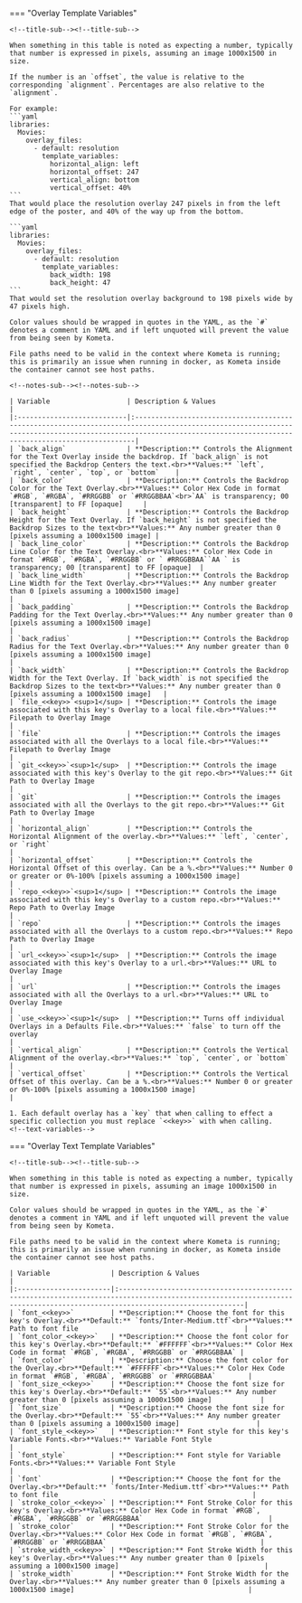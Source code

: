 === "Overlay Template Variables"

    <!--title-sub--><!--title-sub-->

    When something in this table is noted as expecting a number, typically that number is expressed in pixels, assuming an image 1000x1500 in size.

    If the number is an `offset`, the value is relative to the corresponding `alignment`. Percentages are also relative to the `alignment`.
    
    For example:
    ```yaml
    libraries:
      Movies:
        overlay_files:
          - default: resolution
            template_variables:
              horizontal_align: left
              horizontal_offset: 247
              vertical_align: bottom
              vertical_offset: 40%
    ```
    That would place the resolution overlay 247 pixels in from the left edge of the poster, and 40% of the way up from the bottom.
    
    ```yaml
    libraries:
      Movies:
        overlay_files:
          - default: resolution
            template_variables:
              back_width: 198
              back_height: 47
    ```
    That would set the resolution overlay background to 198 pixels wide by 47 pixels high.
    
    Color values should be wrapped in quotes in the YAML, as the `#` denotes a comment in YAML and if left unquoted will prevent the value from being seen by Kometa.
    
    File paths need to be valid in the context where Kometa is running; this is primarily an issue when running in docker, as Kometa inside the container cannot see host paths.
    
    <!--notes-sub--><!--notes-sub-->

    | Variable                   | Description & Values                                                                                                                                                                                              |
    |:---------------------------|:------------------------------------------------------------------------------------------------------------------------------------------------------------------------------------------------------------------|
    | `back_align`               | **Description:** Controls the Alignment for the Text Overlay inside the backdrop. If `back_align` is not specified the Backdrop Centers the text.<br>**Values:** `left`, `right`, `center`, `top`, or `bottom`    |
    | `back_color`               | **Description:** Controls the Backdrop Color for the Text Overlay.<br>**Values:** Color Hex Code in format `#RGB`, `#RGBA`, `#RRGGBB` or `#RRGGBBAA`<br>`AA` is transparency; 00 [transparent] to FF [opaque]     |
    | `back_height`              | **Description:** Controls the Backdrop Height for the Text Overlay. If `back_height` is not specified the Backdrop Sizes to the text<br>**Values:** Any number greater than 0 [pixels assuming a 1000x1500 image] |
    | `back_line_color`          | **Description:** Controls the Backdrop Line Color for the Text Overlay.<br>**Values:** Color Hex Code in format `#RGB`, `#RGBA`, `#RRGGBB` or ` #RRGGBBAA``AA ` is transparency; 00 [transparent] to FF [opaque]  |
    | `back_line_width`          | **Description:** Controls the Backdrop Line Width for the Text Overlay.<br>**Values:** Any number greater than 0 [pixels assuming a 1000x1500 image]                                                              |
    | `back_padding`             | **Description:** Controls the Backdrop Padding for the Text Overlay.<br>**Values:** Any number greater than 0 [pixels assuming a 1000x1500 image]                                                                 |
    | `back_radius`              | **Description:** Controls the Backdrop Radius for the Text Overlay.<br>**Values:** Any number greater than 0 [pixels assuming a 1000x1500 image]                                                                  |
    | `back_width`               | **Description:** Controls the Backdrop Width for the Text Overlay. If `back_width` is not specified the Backdrop Sizes to the text<br>**Values:** Any number greater than 0 [pixels assuming a 1000x1500 image]   |
    | `file_<<key>>`<sup>1</sup> | **Description:** Controls the image associated with this key's Overlay to a local file.<br>**Values:** Filepath to Overlay Image                                                                                  |
    | `file`                     | **Description:** Controls the images associated with all the Overlays to a local file.<br>**Values:** Filepath to Overlay Image                                                                                   |
    | `git_<<key>>`<sup>1</sup>  | **Description:** Controls the image associated with this key's Overlay to the git repo.<br>**Values:** Git Path to Overlay Image                                                                                  |
    | `git`                      | **Description:** Controls the images associated with all the Overlays to the git repo.<br>**Values:** Git Path to Overlay Image                                                                                   |
    | `horizontal_align`         | **Description:** Controls the Horizontal Alignment of the overlay.<br>**Values:** `left`, `center`, or `right`                                                                                                    |
    | `horizontal_offset`        | **Description:** Controls the Horizontal Offset of this overlay. Can be a %.<br>**Values:** Number 0 or greater or 0%-100% [pixels assuming a 1000x1500 image]                                                    |
    | `repo_<<key>>`<sup>1</sup> | **Description:** Controls the image associated with this key's Overlay to a custom repo.<br>**Values:** Repo Path to Overlay Image                                                                                |
    | `repo`                     | **Description:** Controls the images associated with all the Overlays to a custom repo.<br>**Values:** Repo Path to Overlay Image                                                                                 |
    | `url_<<key>>`<sup>1</sup>  | **Description:** Controls the image associated with this key's Overlay to a url.<br>**Values:** URL to Overlay Image                                                                                              |
    | `url`                      | **Description:** Controls the images associated with all the Overlays to a url.<br>**Values:** URL to Overlay Image                                                                                               |
    | `use_<<key>>`<sup>1</sup>  | **Description:** Turns off individual Overlays in a Defaults File.<br>**Values:** `false` to turn off the overlay                                                                                                 |
    | `vertical_align`           | **Description:** Controls the Vertical Alignment of the overlay.<br>**Values:** `top`, `center`, or `bottom`                                                                                                      |
    | `vertical_offset`          | **Description:** Controls the Vertical Offset of this overlay. Can be a %.<br>**Values:** Number 0 or greater or 0%-100% [pixels assuming a 1000x1500 image]                                                      |
    
    1. Each default overlay has a `key` that when calling to effect a specific collection you must replace `<<key>>` with when calling.
    <!--text-variables-->

=== "Overlay Text Template Variables"

    <!--title-sub--><!--title-sub-->

    When something in this table is noted as expecting a number, typically that number is expressed in pixels, assuming an image 1000x1500 in size.
    
    Color values should be wrapped in quotes in the YAML, as the `#` denotes a comment in YAML and if left unquoted will prevent the value from being seen by Kometa.
    
    File paths need to be valid in the context where Kometa is running; this is primarily an issue when running in docker, as Kometa inside the container cannot see host paths.
    
    | Variable               | Description & Values                                                                                                                                                       |
    |:-----------------------|:---------------------------------------------------------------------------------------------------------------------------------------------------------------------------|
    | `font_<<key>>`         | **Description:** Choose the font for this key's Overlay.<br>**Default:** `fonts/Inter-Medium.ttf`<br>**Values:** Path to font file                                         |
    | `font_color_<<key>>`   | **Description:** Choose the font color for this key's Overlay.<br>**Default:** `#FFFFFF`<br>**Values:** Color Hex Code in format `#RGB`, `#RGBA`, `#RRGGBB` or `#RRGGBBAA` |
    | `font_color`           | **Description:** Choose the font color for the Overlay.<br>**Default:** `#FFFFFF`<br>**Values:** Color Hex Code in format `#RGB`, `#RGBA`, `#RRGGBB` or `#RRGGBBAA`        |
    | `font_size_<<key>>`    | **Description:** Choose the font size for this key's Overlay.<br>**Default:** `55`<br>**Values:** Any number greater than 0 [pixels assuming a 1000x1500 image]            |
    | `font_size`            | **Description:** Choose the font size for the Overlay.<br>**Default:** `55`<br>**Values:** Any number greater than 0 [pixels assuming a 1000x1500 image]                   |
    | `font_style_<<key>>`   | **Description:** Font style for this key's Variable Fonts.<br>**Values:** Variable Font Style                                                                              |
    | `font_style`           | **Description:** Font style for Variable Fonts.<br>**Values:** Variable Font Style                                                                                         |
    | `font`                 | **Description:** Choose the font for the Overlay.<br>**Default:** `fonts/Inter-Medium.ttf`<br>**Values:** Path to font file                                                |
    | `stroke_color_<<key>>` | **Description:** Font Stroke Color for this key's Overlay.<br>**Values:** Color Hex Code in format `#RGB`, `#RGBA`, `#RRGGBB` or `#RRGGBBAA`                               |
    | `stroke_color`         | **Description:** Font Stroke Color for the Overlay.<br>**Values:** Color Hex Code in format `#RGB`, `#RGBA`, `#RRGGBB` or `#RRGGBBAA`                                      |
    | `stroke_width_<<key>>` | **Description:** Font Stroke Width for this key's Overlay.<br>**Values:** Any number greater than 0 [pixels assuming a 1000x1500 image]                                    |
    | `stroke_width`         | **Description:** Font Stroke Width for the Overlay.<br>**Values:** Any number greater than 0 [pixels assuming a 1000x1500 image]                                           |


